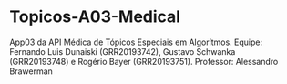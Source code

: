 # Topicos-A03-Medical
App03 da API Médica de Tópicos Especiais em Algorítmos. 
Equipe: Fernando Luis Dunaiski (GRR20193742), Gustavo Schwanka (GRR20193748) e Rogério Bayer (GRR20193751).
Professor: Alessandro Brawerman
